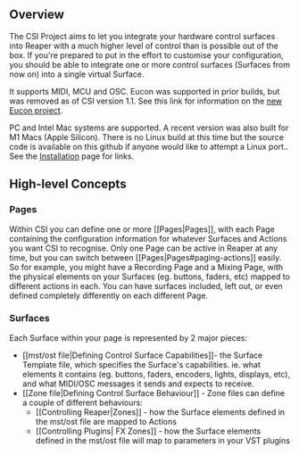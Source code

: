 ## Overview 
The CSI Project aims to let you integrate your hardware control surfaces into Reaper with a much higher level of control than is possible out of the box. If you're prepared to put in the effort to customise your configuration, you should be able to integrate one or more control surfaces (Surfaces from now on) into a single virtual Surface.

It supports MIDI, MCU and OSC. Eucon was supported in prior builds, but was removed as of CSI version 1.1. See this link for information on the [new Eucon project](https://forum.cockos.com/showthread.php?t=255955).

PC and Intel Mac systems are supported. A recent version was also built for M1 Macs (Apple Silicon). There is no Linux build at this time but the source code is available on this github if anyone would like to attempt a Linux port.. See the [Installation](https://github.com/GeoffAWaddington/reaper_csurf_integrator/wiki/Installation) page for links. 

## High-level Concepts

### Pages
Within CSI you can define one or more [[Pages|Pages]], with each Page containing the configuration information for whatever Surfaces and Actions you want CSI to recognise. Only one Page can be active in Reaper at any time, but you can switch between [[Pages|Pages#paging-actions]] easily. So for example, you might have a Recording Page and a Mixing Page, with the physical elements on your Surfaces (eg. buttons, faders, etc) mapped to different actions in each. You can have surfaces included, left out, or even defined completely differently on each different Page.

### Surfaces
Each Surface within your page is represented by 2 major pieces:

* [[mst/ost file|Defining Control Surface Capabilities]]- the Surface Template file, which specifies the Surface's capabilities. ie. what elements it contains (eg. buttons, faders, encoders, lights, displays, etc), and what MIDI/OSC messages it sends and expects to receive.
* [[Zone file|Defining Control Surface Behaviour]] - Zone files can define a couple of different behaviours:
  * [[Controlling Reaper|Zones]] - how the Surface elements defined in the mst/ost file are mapped to Actions
  * [[Controlling Plugins| FX Zones]] - how the Surface elements defined in the mst/ost file will map to parameters in your VST plugins

